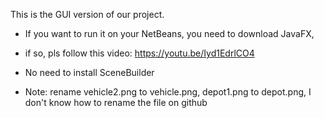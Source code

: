 This is the GUI version of our project.
- If you want to run it on your NetBeans, you need to download JavaFX, 
- if so, pls follow this video: https://youtu.be/Iyd1EdrlCO4
- No need to install SceneBuilder



- Note: rename vehicle2.png to vehicle.png, depot1.png to depot.png, I don't know how to rename the file on github
